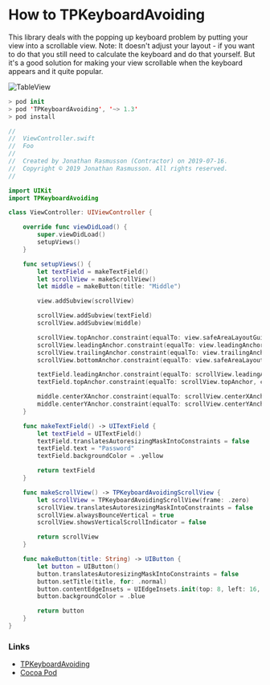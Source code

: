 # How to TPKeyboardAvoiding

This library deals with the popping up keyboard problem by putting your view into a scrollable view. Note: It doesn't adjust your layout - if you want to do that you still need to calculate the keyboard and do that yourself. But it's a good solution for making your view scrollable when the keyboard appears and it quite popular.

![TableView](https://github.com/jrasmusson/ios-starter-kit/blob/master/howtos/images/TPKeyboardAvoiding-demo.gif)

```swift
> pod init
> pod 'TPKeyboardAvoiding', '~> 1.3'
> pod install
```

```swift
//
//  ViewController.swift
//  Foo
//
//  Created by Jonathan Rasmusson (Contractor) on 2019-07-16.
//  Copyright © 2019 Jonathan Rasmusson. All rights reserved.
//

import UIKit
import TPKeyboardAvoiding

class ViewController: UIViewController {

    override func viewDidLoad() {
        super.viewDidLoad()
        setupViews()
    }

    func setupViews() {
        let textField = makeTextField()
        let scrollView = makeScrollView()
        let middle = makeButton(title: "Middle")

        view.addSubview(scrollView)

        scrollView.addSubview(textField)
        scrollView.addSubview(middle)

        scrollView.topAnchor.constraint(equalTo: view.safeAreaLayoutGuide.topAnchor).isActive = true
        scrollView.leadingAnchor.constraint(equalTo: view.leadingAnchor).isActive = true
        scrollView.trailingAnchor.constraint(equalTo: view.trailingAnchor).isActive = true
        scrollView.bottomAnchor.constraint(equalTo: view.safeAreaLayoutGuide.bottomAnchor).isActive = true

        textField.leadingAnchor.constraint(equalTo: scrollView.leadingAnchor, constant: 8).isActive = true
        textField.topAnchor.constraint(equalTo: scrollView.topAnchor, constant: 8).isActive = true

        middle.centerXAnchor.constraint(equalTo: scrollView.centerXAnchor).isActive = true
        middle.centerYAnchor.constraint(equalTo: scrollView.centerYAnchor).isActive = true
    }

    func makeTextField() -> UITextField {
        let textField = UITextField()
        textField.translatesAutoresizingMaskIntoConstraints = false
        textField.text = "Password"
        textField.backgroundColor = .yellow

        return textField
    }

    func makeScrollView() -> TPKeyboardAvoidingScrollView {
        let scrollView = TPKeyboardAvoidingScrollView(frame: .zero)
        scrollView.translatesAutoresizingMaskIntoConstraints = false
        scrollView.alwaysBounceVertical = true
        scrollView.showsVerticalScrollIndicator = false

        return scrollView
    }

    func makeButton(title: String) -> UIButton {
        let button = UIButton()
        button.translatesAutoresizingMaskIntoConstraints = false
        button.setTitle(title, for: .normal)
        button.contentEdgeInsets = UIEdgeInsets.init(top: 8, left: 16, bottom: 8, right: 16)
        button.backgroundColor = .blue

        return button
    }
}
```


### Links

- [TPKeyboardAvoiding](https://github.com/michaeltyson/TPKeyboardAvoiding)
- [Cocoa Pod](https://cocoapods.org/pods/TPKeyboardAvoiding)
